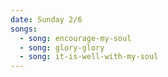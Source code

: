 ```yaml
---
date: Sunday 2/6
songs:
  - song: encourage-my-soul
  - song: glory-glory
  - song: it-is-well-with-my-soul
---
```

